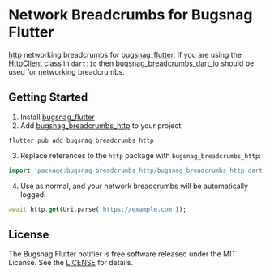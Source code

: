 # Network Breadcrumbs for Bugsnag Flutter

[http](https://pub.dev/packages/http) networking breadcrumbs for [bugsnag_flutter](https://pub.dev/packages/bugsnag_flutter).
If you are using the [HttpClient](https://api.flutter.dev/flutter/dart-io/HttpClient-class.html) class in `dart:io` then [bugsnag_breadcrumbs_dart_io](https://pub.dev/packages/bugsnag_breadcrumbs_dart_io) should be used for networking breadcrumbs.

## Getting Started

1. Install [bugsnag_flutter](https://pub.dev/packages/bugsnag_flutter)
2. Add [bugsnag_breadcrumbs_http](https://pub.dev/packages/bugsnag_breadcrumbs_http) to your project:
```shell
flutter pub add bugsnag_breadcrumbs_http
```
3. Replace references to the `http` package with `bugsnag_breadcrumbs_http`:
```dart
import 'package:bugsnag_breadcrumbs_http/bugsnag_breadcrumbs_http.dart' as http;
```
4. Use as normal, and your network breadcrumbs will be automatically logged:
```dart
await http.get(Uri.parse('https://example.com'));
```

## License

The Bugsnag Flutter notifier is free software released under the MIT License. See
the [LICENSE](https://github.com/bugsnag/bugsnag-flutter/blob/master/LICENSE)
for details.